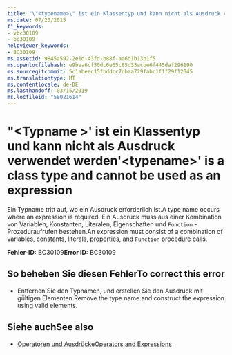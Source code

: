 ```yaml
---
title: "\"<typename>\" ist ein Klassentyp und kann nicht als Ausdruck verwendet werden"
ms.date: 07/20/2015
f1_keywords:
- vbc30109
- bc30109
helpviewer_keywords:
- BC30109
ms.assetid: 9845a592-2e1d-43fd-b88f-aa6d1b13b1f5
ms.openlocfilehash: e9bea6cf50dc6e65c85d33acbe6f445daf296190
ms.sourcegitcommit: 5c1abeec15fbddcc7dbaa729fabc1f1f29f12045
ms.translationtype: MT
ms.contentlocale: de-DE
ms.lasthandoff: 03/15/2019
ms.locfileid: "58021614"
---
```

# <a name="typename-is-a-class-type-and-cannot-be-used-as-an-expression"></a><span data-ttu-id="eb2ca-102">"\<Typname >' ist ein Klassentyp und kann nicht als Ausdruck verwendet werden</span><span class="sxs-lookup"><span data-stu-id="eb2ca-102">'\<typename>' is a class type and cannot be used as an expression</span></span>
<span data-ttu-id="eb2ca-103">Ein Typname tritt auf, wo ein Ausdruck erforderlich ist.</span><span class="sxs-lookup"><span data-stu-id="eb2ca-103">A type name occurs where an expression is required.</span></span> <span data-ttu-id="eb2ca-104">Ein Ausdruck muss aus einer Kombination von Variablen, Konstanten, Literalen, Eigenschaften und `Function` -Prozeduraufrufen bestehen.</span><span class="sxs-lookup"><span data-stu-id="eb2ca-104">An expression must consist of a combination of variables, constants, literals, properties, and `Function` procedure calls.</span></span>  
  
 <span data-ttu-id="eb2ca-105">**Fehler-ID:** BC30109</span><span class="sxs-lookup"><span data-stu-id="eb2ca-105">**Error ID:** BC30109</span></span>  
  
## <a name="to-correct-this-error"></a><span data-ttu-id="eb2ca-106">So beheben Sie diesen Fehler</span><span class="sxs-lookup"><span data-stu-id="eb2ca-106">To correct this error</span></span>  
  
-   <span data-ttu-id="eb2ca-107">Entfernen Sie den Typnamen, und erstellen Sie den Ausdruck mit gültigen Elementen.</span><span class="sxs-lookup"><span data-stu-id="eb2ca-107">Remove the type name and construct the expression using valid elements.</span></span>  
  
## <a name="see-also"></a><span data-ttu-id="eb2ca-108">Siehe auch</span><span class="sxs-lookup"><span data-stu-id="eb2ca-108">See also</span></span>

- [<span data-ttu-id="eb2ca-109">Operatoren und Ausdrücke</span><span class="sxs-lookup"><span data-stu-id="eb2ca-109">Operators and Expressions</span></span>](../../visual-basic/programming-guide/language-features/operators-and-expressions/index.md)
